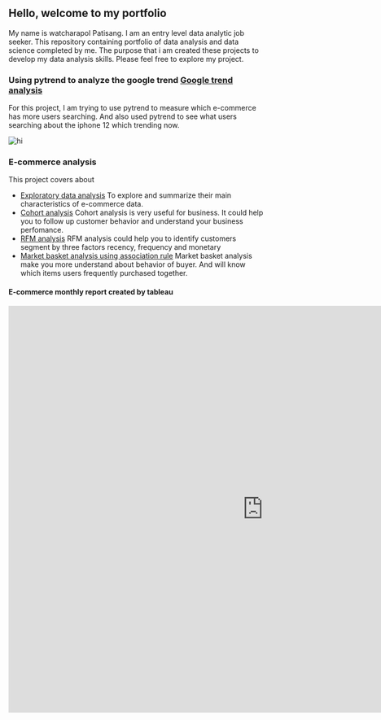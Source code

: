 ## Hello, welcome to my portfolio

My name is watcharapol Patisang. I am an entry level 
data analytic job seeker. This repository containing 
portfolio of data analysis and data science completed 
by me. The purpose that i am created these projects to 
develop my data analysis skills. Please feel free to 
explore my project.

### Using pytrend to analyze the google trend [Google trend analysis](https://github.com/Tarwp/Own_Project/blob/main/Pytrend/Pytrend.ipynb)

For this project, I am trying to use pytrend to measure which 
e-commerce has more users searching. And also used pytrend to 
see what users searching about the iphone 12 which trending now.

<img src="images/Pytrend/iphonenet.png" alt="hi" class="inline"/>

### E-commerce analysis
This project covers about
* [Exploratory data analysis](https://github.com/Tarwp/Own_Project/blob/main/E-commerce%20Analysis/E-commerce_EDA.ipynb) To explore and summarize their main characteristics of e-commerce data.
* [Cohort analysis](https://github.com/Tarwp/Own_Project/blob/main/E-commerce%20Analysis/E-commerce_EDA.ipynb) Cohort analysis is very useful for business. It could help you to
follow up customer behavior and understand your business perfomance.
* [RFM analysis](https://github.com/Tarwp/Own_Project/blob/main/E-commerce%20Analysis/E_commerce_RFM.ipynb) RFM analysis could help you to identify customers segment by three factors recency, frequency and monetary
* [Market basket analysis using association rule](https://github.com/Tarwp/Own_Project/blob/main/E-commerce%20Analysis/Association_rules.ipynb)
Market basket analysis make you more understand about behavior of buyer. And will know which items users frequently purchased together.
#### E-commerce monthly report created by tableau
<iframe seamless frameborder="0" src="https://public.tableau.com/views/MonthlyReport_16006154043090/Dashboard1?:language=en&:display_count=yes&:showVizHome=no" width = '1000' height = '800' scrolling='yes' ></iframe>
